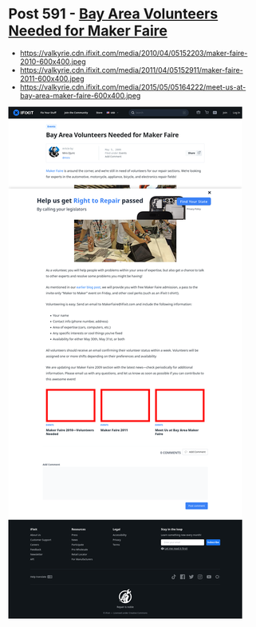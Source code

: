 # Post 591 - [Bay Area Volunteers Needed for Maker Faire](https://www.ifixit.com/News/591/bay-area-volunteers-needed)

- https://valkyrie.cdn.ifixit.com/media/2010/04/05152203/maker-faire-2010-600x400.jpeg
- https://valkyrie.cdn.ifixit.com/media/2011/04/05152911/maker-faire-2011-600x400.jpeg
- https://valkyrie.cdn.ifixit.com/media/2015/05/05164222/meet-us-at-bay-area-maker-faire-600x400.jpeg

![screencap](screenshots/c6e9c91d-3fc6-4901-bdb6-54c0213c1806.png)

